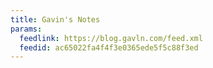 ```yaml
---
title: Gavin's Notes
params:
  feedlink: https://blog.gavln.com/feed.xml
  feedid: ac65022fa4f4f3e0365ede5f5c88f3ed
---
```

